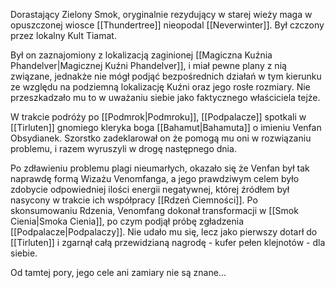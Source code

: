 Dorastający Zielony Smok, oryginalnie rezydujący w starej wieży maga w opuszczonej wiosce [[Thundertree]] nieopodal [[Neverwinter]]. Był czczony przez lokalny Kult Tiamat.

Był on zaznajomiony z lokalizacją zaginionej [[Magiczna Kuźnia Phandelver|Magicznej Kuźni Phandelver]], i miał pewne plany z nią związane, jednakże nie mógł podjąć bezpośrednich działań  w tym kierunku ze względu na podziemną lokalizację Kuźni oraz jego rosłe rozmiary. Nie przeszkadzało mu to w uważaniu siebie jako faktycznego właściciela tejże.

W trakcie podróży po [[Podmrok|Podmroku]], [[Podpalacze]] spotkali w [[Tirluten]] gnomiego kleryka boga [[Bahamut|Bahamuta]] o imieniu Venfan Obsydianek. Szorstko zadeklarował on że pomogą mu oni w rozwiązaniu problemu, i razem wyruszyli w drogę następnego dnia.

Po zdławieniu problemu plagi nieumarłych, okazało się że Venfan był tak naprawdę formą Wizażu Venomfanga, a jego prawdziwym celem było zdobycie odpowiedniej ilości energii negatywnej, której źródłem był nasycony w trakcie ich współpracy [[Rdzeń Ciemności]]. Po skonsumowaniu Rdzenia, Venomfang dokonał transformacji w [[Smok Cienia|Smoka Cienia]], po czym podjął próbę zgładzenia [[Podpalacze|Podpalaczy]]. Nie udało mu się, lecz jako pierwszy dotarł do [[Tirluten]] i zgarnął całą przewidzianą nagrodę - kufer pełen klejnotów - dla siebie.

Od tamtej pory, jego cele ani zamiary nie są znane...
